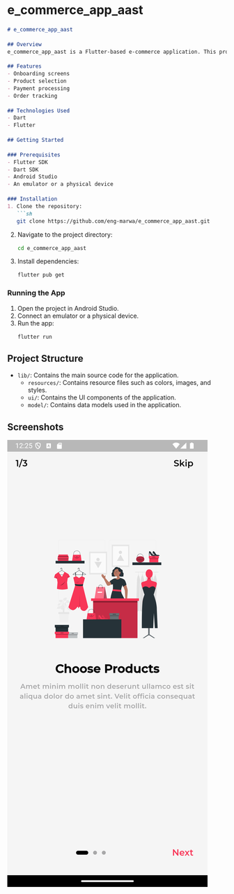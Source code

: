 # e_commerce_app_aast

```markdown
# e_commerce_app_aast

## Overview
e_commerce_app_aast is a Flutter-based e-commerce application. This project demonstrates the use of various Flutter widgets and packages to create a seamless shopping experience.

## Features
- Onboarding screens
- Product selection
- Payment processing
- Order tracking

## Technologies Used
- Dart
- Flutter

## Getting Started

### Prerequisites
- Flutter SDK
- Dart SDK
- Android Studio
- An emulator or a physical device

### Installation
1. Clone the repository:
   ```sh
   git clone https://github.com/eng-marwa/e_commerce_app_aast.git
   ```
2. Navigate to the project directory:
   ```sh
   cd e_commerce_app_aast
   ```
3. Install dependencies:
   ```sh
   flutter pub get
   ```

### Running the App
1. Open the project in Android Studio.
2. Connect an emulator or a physical device.
3. Run the app:
   ```sh
   flutter run
   ```

## Project Structure
- `lib/`: Contains the main source code for the application.
    - `resources/`: Contains resource files such as colors, images, and styles.
    - `ui/`: Contains the UI components of the application.
    - `model/`: Contains data models used in the application.

## Screenshots
![Onboarding Screen](onboarding_screen.png)